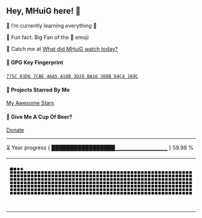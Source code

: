 <!--

Thank you if you like this profile README!

BUT, please DO NOT copy this and create your profile based on it.

You can use it as a reference, and copy a part of it, but DO NOT copy
all of this and create your profile based on it.

It is very common that you forget to change some information and leave
mine in your profile. 🤣🤣🤣

What's more, you can find other awesome profile READMEs at
https://github.com/abhisheknaiidu/awesome-github-profile-readme. There
could be a profile README that fits you better than this one.

Wish you a good-looking profile README!

                                   —— MHuiG (https://github.com/MHuiG)

-->

## Hey, MHuiG here! :wave:

<!-- <img align="right" width="50%" src="https://github-readme-stats-one-bice.vercel.app/api?username=mhuig&show_icons=true&include_all_commits=true&include_all_commits=true&role=OWNER,ORGANIZATION_MEMBER&title_color=fff&icon_color=79ff97&text_color=9f9f9f&bg_color=151515"> -->

🌱 I’m currently learning everything 🤣

🤣 Fun fact: Big Fan of the 🤣 emoji

🤗 Catch me at [What did MHuiG watch today?](https://t.me/+NtiT16IvYbA4MDA1)

#### :key: GPG Key Fingerprint

[`775C 83D6 7CBE 46A5 A18B 3D28 BA16 368B D4C4 169C`](https://keybase.io/mhuig/pgp_keys.asc)

#### :star2: Projects Starred By Me

[My Awesome Stars](AWESOME-STARS.md)

#### 🍻 Give Me A Cup Of Beer?

[Donate](Donate.md)

---

<!--START_SECTION:progressBar-->
⏳ Year progress { █████████████████▁▁▁▁▁▁▁▁▁▁▁▁▁ } 59.98 %

<!--END_SECTION:progressBar-->

---

![github contribution grid snake animation](https://raw.githubusercontent.com/MHuiG/MHuiG/output/github-contribution-grid-snake.svg)

---
